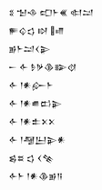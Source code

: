 <div class='block'>
<div class='line'>𒐏 𒈠𒈾 𒍏𒈨𒌍 𒊕𒁺</div>
<div class='line'>𒊓𒌒𒌓 𒊭 𒈛</div>
<div class='line'>𒂊𒈨𒁺𒌋𒉌</div>
<div class='line'>𒀸 𒅆 𒊩𒃻𒆠𒅔𒋼</div>
<div class='line'>𒅆 𒁹𒀭𒅎𒈨</div>
<div class='line'>𒅆 𒁹𒀭𒌑𒆗𒉌</div>
<div class='line'>𒅆 𒁹𒀭𒉺𒉽𒉽</div>
<div class='line'>𒅆 𒁹𒆷𒌨𒉌𒀭</div>
<div class='line'>𒌗𒊺 𒌓 𒌋𒆚</div>
<div class='line'>𒅆𒈨 𒁹𒀭𒆠𒂊𒀀</div>
</div>